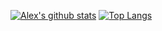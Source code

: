 [![Alex's github stats](https://github-readme-stats.vercel.app/api?username=alexfertel&theme=dark&show_icons=true&count_private=true)](https://github.com/anuraghazra/github-readme-stats)
[![Top Langs](https://github-readme-stats.vercel.app/api/top-langs/?username=alexfertel&layout=compact)](https://github.com/anuraghazra/github-readme-stats)
